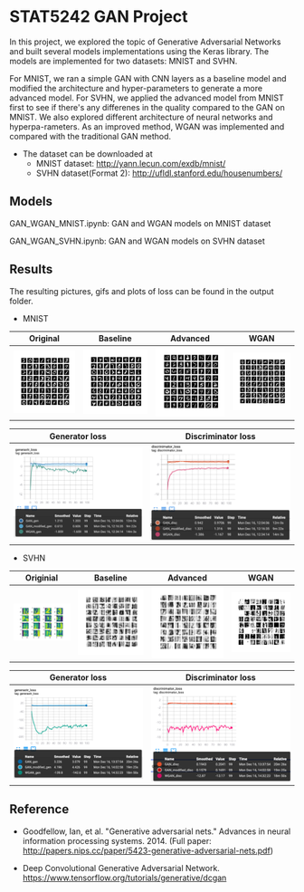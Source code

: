 
# STAT5242 GAN Project

In this project, we explored the topic of Generative Adversarial Networks and built several models implementations using the Keras library. The models are implemented for two datasets: MNIST and SVHN.   
              
For MNIST, we ran a simple GAN with CNN layers as a baseline model and modified the architecture and hyper-parameters to generate a more advanced model. For SVHN, we applied the advanced model from MNIST first to see if there's any differenes in the quality compared to the GAN on MNIST. We also explored different architecture of neural networks and hyperpa-rameters. As an improved method, WGAN was implemented and compared with the traditional GAN method. 

- The dataset can be downloaded at
	- MNIST dataset: http://yann.lecun.com/exdb/mnist/
	- SVHN dataset(Format 2): http://ufldl.stanford.edu/housenumbers/


## Models

GAN_WGAN_MNIST.ipynb: GAN and WGAN models on MNIST dataset

GAN_WGAN_SVHN.ipynb: GAN and WGAN models on SVHN dataset


## Results

The resulting pictures, gifs and plots of loss can be found in the output folder.

- MNIST

|Original|Baseline|Advanced|WGAN|
|:-:|:-:|:-:|:-:|
|![](./Output/MNIST/original_MNIST.png)|![](./Output/MNIST/[Tutorial]image/image_at_epoch_0100.png)|![](./Output/MNIST/[Modified]image/image_at_epoch_0100.png)|![](./Output/MNIST/[WGAN]image/image_at_epoch_0100.png)|

|Generator loss|Discriminator loss|
|:-:|:-:|
|![](./Output/MNIST/Loss/gen_loss_MNIST.png)|![](./Output/MNIST/Loss/disc_loss_MNIST.png)

- SVHN

|Originial|Baseline|Advanced|WGAN|
|:-:|:-:|:-:|:-:|
|![](./Output/SVHN/original_SVHN.png)|![](./Output/SVHN/[Baseline]image/image_at_epoch_0100.png)|![](./Output/SVHN/[Modified]image/image_at_epoch_0100.png)|![](./Output/SVHN/[WGAN]image/image_at_epoch_0100.png)|

|Generator loss|Discriminator loss|
|:-:|:-:|
|![](./Output/SVHN/Loss/gen_loss_SVHN.png)|![](./Output/SVHN/Loss/disc_loss_SVHN.png)



## Reference
- Goodfellow, Ian, et al. "Generative adversarial nets." Advances in neural information processing systems. 2014. (Full paper: http://papers.nips.cc/paper/5423-generative-adversarial-nets.pdf)
             
- Deep Convolutional Generative Adversarial Network. https://www.tensorflow.org/tutorials/generative/dcgan
